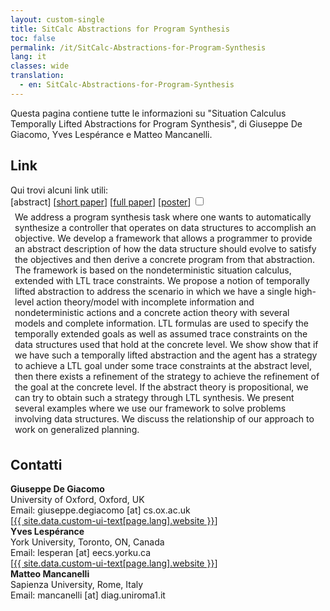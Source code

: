 ```yaml
---
layout: custom-single
title: SitCalc Abstractions for Program Synthesis
toc: false
permalink: /it/SitCalc-Abstractions-for-Program-Synthesis
lang: it
classes: wide
translation: 
  - en: SitCalc-Abstractions-for-Program-Synthesis
---
```


Questa pagina contiene tutte le informazioni su "Situation Calculus Temporally Lifted Abstractions for Program Synthesis", di Giuseppe De Giacomo, Yves Lespérance e Matteo Mancanelli. 

<h2>Link</h2>

<div class="myitem"> 
    <div>Qui trovi alcuni link utili: </div>
    <div class="myitemlinks"> 
        [<a><label for=abstract>abstract</label></a>]
        [<a href="{{ site.url }}/assets/pdf/SC_Abstractions_for_Program_Synthesis_abstract.pdf" target="_blank" rel="noopener noreferrer">short paper</a>]
        [<a href="{{ site.url }}/assets/pdf/SC_Abstractions_for_Program_Synthesis.pdf" target="_blank" rel="noopener noreferrer">full paper</a>]
        [<a href="{{ site.url }}/assets/pdf/ESSAI24_Poster.pdf" target="_blank" rel="noopener noreferrer">poster</a>]
        <input type='checkbox' id=abstract>
        <div style="padding: 0.5em;">
            We address a program synthesis task where one wants to automatically synthesize a controller that operates on data structures to accomplish an objective. We develop a framework that allows a programmer to provide an abstract description of how the data structure should evolve to satisfy the objectives and then derive a concrete program from that abstraction. The framework is based on the nondeterministic situation calculus, extended with LTL trace constraints. We propose a notion of temporally lifted abstraction to address the scenario in which we have a single high-level action theory/model with incomplete information and nondeterministic actions and a concrete action theory with several models and complete information. LTL formulas are used to specify the temporally extended goals as well as assumed trace constraints on the data structures used that hold at the concrete level. We show show that if we have such a temporally lifted abstraction and the agent has a strategy to achieve a LTL goal under some trace constraints at the abstract level, then there exists a refinement of the strategy to achieve the refinement of the goal at the concrete level. If the abstract theory is propositional, we can try to obtain such a strategy through LTL synthesis. We present several examples where we use our framework to solve problems involving data structures. We discuss the relationship of our approach to work on generalized planning.
        </div>
    </div>
</div>

<h2>Contatti</h2>
<div class="myitem">
    <div class="myitemname"><strong>Giuseppe De Giacomo</strong></div>
    <div class="myiteminfo">University of Oxford, Oxford, UK</div>
    <div class="myiteminfo">Email: giuseppe.degiacomo [at] cs.ox.ac.uk</div>
    <div class="myitemlinks">[<a href="http://www.diag.uniroma1.it/degiacom/" target="_blank" rel="noopener noreferrer">{{ site.data.custom-ui-text[page.lang].website }}</a>]</div>
</div>
<div class="myitem">
    <div class="myitemname"><strong>Yves Lespérance</strong></div>
    <div class="myiteminfo">York University, Toronto, ON, Canada</div>
    <div class="myiteminfo">Email: lesperan [at] eecs.yorku.ca</div>
    <div class="myitemlinks">[<a href="http://www.cse.yorku.ca/~lesperan/" target="_blank" rel="noopener noreferrer">{{ site.data.custom-ui-text[page.lang].website }}</a>]</div>
</div>
<div class="myitem">
    <div class="myitemname"><strong>Matteo Mancanelli</strong></div>
    <div class="myiteminfo">Sapienza University, Rome, Italy</div>
    <div class="myiteminfo">Email: mancanelli [at] diag.uniroma1.it</div>
</div>